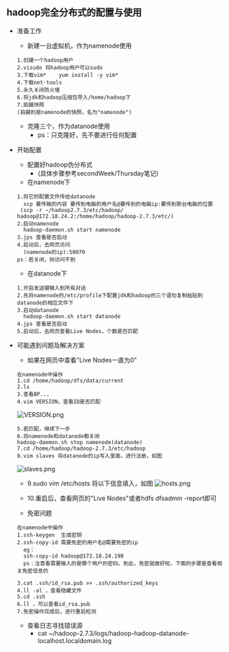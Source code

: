 ## hadoop完全分布式的配置与使用
* 准备工作
	* 新建一台虚拟机，作为namenode使用
	```
	1.创建一个hadoop用户
	2.visudo 将hadoop用户可以sudo
	3.下载vim*    yum install -y vim*
	4.下载net-tools
	5.永久关闭防火墙
	6.将jdk和hadoop压缩包导入/home/hadoop下
	7.拍摄快照  
	(拍摄的是namenode的快照，名为"namenode")
	```
	* 克隆三个，作为datanode使用
		* ps：只克隆好，先不要进行任何配置
* 开始配置
	* 配置好hadoop伪分布式 
		* (具体步骤参考secondWeek/Thursday笔记)
	* 在namenode下
	```
	1.将它的配置文件传给datanode
	  scp 要传输的内容 要传到电脑的用户名@要传到的电脑ip:要传到那台电脑的位置
	 (scp -r ~/hadoop2.7.3/etc/hadoop/ hadoop@172.18.24.2:/home/hadoop/hadoop-2.7.3/etc/)
	2.启动namenode 
	  hadoop-daemon.sh start namenode 
	3.jps 查看是否启动
	4.启动后，去网页访问 
	  (namenode的ip):50070
	ps：若关闭，则访问不到
	```
	* 在datanode下
	```
	1.开启发送键输入到所有对话
	2.先将namenode的/etc/profile下配置jdk和hadoop的三个语句复制粘贴到datanode的相应文件下
	3.启动datanode
	  hadoop-daemon.sh start datanode
	4.jps 查看是否启动
	5.启动后，去网页查看Live Nodes，个数是否匹配
	```
* 可能遇到问题及解决方案
	* 如果在网页中查看"Live Nodes一直为0"
	```
	在namenode中操作
	1.cd /home/hadoop/dfs/data/current
	2.ls
	3.查看BP...
	4.vim VERSION，查看ID是否匹配
	```
	
	
	![VERSION.png](https://upload-images.jianshu.io/upload_images/14467401-b922f74a8a92188a.png?imageMogr2/auto-orient/strip%7CimageView2/2/w/1240)
	
	
	```
	5.若匹配，继续下一步
	6.将namenode和datanode都关闭
	hadoop-daemon.sh stop namenode(datanode)
	7.cd /home/hadoop/hadoop-2.7.3/etc/hadoop
	8.vim slaves 将datanode的ip写入里面，进行注册，如图
	```
	
	![slaves.png](https://upload-images.jianshu.io/upload_images/14467401-52c6a76194aa015f.png?imageMogr2/auto-orient/strip%7CimageView2/2/w/1240)
	* 9.sudo vim /etc/hosts 将以下信息填入，如图
	![hosts.png](https://upload-images.jianshu.io/upload_images/14467401-aa8f22e995f29ac3.png?imageMogr2/auto-orient/strip%7CimageView2/2/w/1240)
	* 10.重启后，查看网页的"Live Nodes"或者hdfs dfsadmin -report即可
	
	
	* 免密问题
	
	```
	在namenode中操作
	1.ssh-keygen  生成密钥
	2.ssh-copy-id 需要免密的用户名@需要免密的ip
	  eg：
	  ssh-copy-id hadoop@172.18.24.198
	  ps：注意看需要输入的是哪个用户的密码，到此，免密就做好啦，下面的步骤是查看相关免密信息的
	
	3.cat .ssh/id_rsa.pub >> .ssh/authorized_keys
	4.ll -al ，查看隐藏文件
	5.cd .ssh
	6.ll ，可以查看id_rsa.pub
	7.免密操作完成后，进行重启检测
	```
	
	
	
	* 查看日志寻找错误源	
		* cat ~/hadoop-2.7.3/logs/hadoop-hadoop-datanode-localhost.localdomain.log
	
	
		